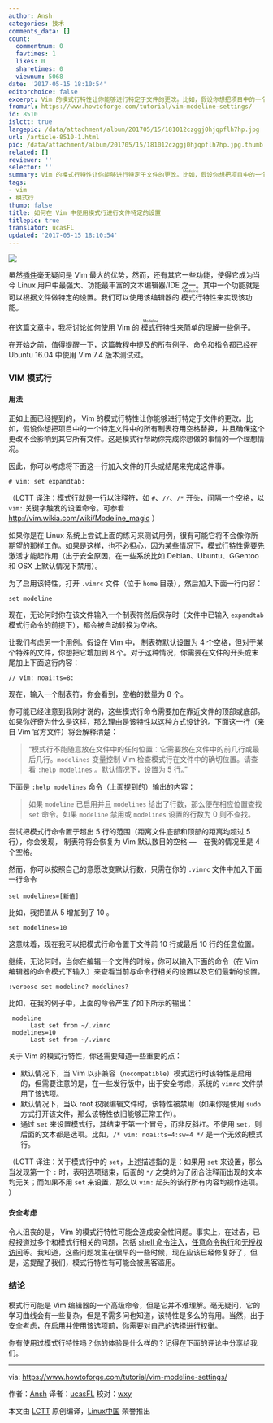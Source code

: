 ```yaml
---
author: Ansh
categories: 技术
comments_data: []
count:
  commentnum: 0
  favtimes: 1
  likes: 0
  sharetimes: 0
  viewnum: 5068
date: '2017-05-15 18:10:54'
editorchoice: false
excerpt: Vim 的模式行特性让你能够进行特定于文件的更改。比如，假设你想把项目中的一个特定文件中的所有制表符用空格替换，并且确保这个更改不会影响到其它所有文件。这是模式行帮助你完成你想做的事情的一个理想情况。
fromurl: https://www.howtoforge.com/tutorial/vim-modeline-settings/
id: 8510
islctt: true
largepic: /data/attachment/album/201705/15/181012czggj0hjqpflh7hp.jpg
url: /article-8510-1.html
pic: /data/attachment/album/201705/15/181012czggj0hjqpflh7hp.jpg.thumb.jpg
related: []
reviewer: ''
selector: ''
summary: Vim 的模式行特性让你能够进行特定于文件的更改。比如，假设你想把项目中的一个特定文件中的所有制表符用空格替换，并且确保这个更改不会影响到其它所有文件。这是模式行帮助你完成你想做的事情的一个理想情况。
tags:
- vim
- 模式行
thumb: false
title: 如何在 Vim 中使用模式行进行文件特定的设置
titlepic: true
translator: ucasFL
updated: '2017-05-15 18:10:54'
---
```


![](/data/attachment/album/201705/15/181012czggj0hjqpflh7hp.jpg)


虽然[插件](/article-7901-1.html)毫无疑问是 Vim 最大的优势，然而，还有其它一些功能，使得它成为当今 Linux 用户中最强大、功能最丰富的文本编辑器/IDE 之一。其中一个功能就是可以根据文件做特定的设置。我们可以使用该编辑器的<ruby> 模式行 <rp>  （ </rp> <rt>  Modeline </rt> <rp>  ） </rp></ruby>特性来实现该功能。


在这篇文章中，我将讨论如何使用 Vim 的<ruby> <a href="http://vim.wikia.com/wiki/Modeline_magic">  模式行 </a> <rp>  （ </rp> <rt>  Modeline </rt> <rp>  ） </rp></ruby>特性来简单的理解一些例子。


在开始之前，值得提醒一下，这篇教程中提及的所有例子、命令和指令都已经在 Ubuntu 16.04 中使用 Vim 7.4 版本测试过。


### VIM 模式行


#### 用法


正如上面已经提到的， Vim 的模式行特性让你能够进行特定于文件的更改。比如，假设你想把项目中的一个特定文件中的所有制表符用空格替换，并且确保这个更改不会影响到其它所有文件。这是模式行帮助你完成你想做的事情的一个理想情况。


因此，你可以考虑将下面这一行加入文件的开头或结尾来完成这件事。



```
# vim: set expandtab:

```

（LCTT 译注：模式行就是一行以注释符，如 `#`、`//`、`/*` 开头，间隔一个空格，以 `vim:` 关键字触发的设置命令。可参看：<http://vim.wikia.com/wiki/Modeline_magic> ）


如果你是在 Linux 系统上尝试上面的练习来测试用例，很有可能它将不会像你所期望的那样工作。如果是这样，也不必担心，因为某些情况下，模式行特性需要先激活才能起作用（出于安全原因，在一些系统比如 Debian、Ubuntu、GGentoo 和 OSX 上默认情况下禁用）。


为了启用该特性，打开 `.vimrc` 文件（位于 `home` 目录），然后加入下面一行内容：



```
set modeline

```

现在，无论何时你在该文件输入一个制表符然后保存时（文件中已输入 `expandtab` 模式行命令的前提下），都会被自动转换为空格。


让我们考虑另一个用例。假设在 Vim 中， 制表符默认设置为 4 个空格，但对于某个特殊的文件，你想把它增加到 8 个。对于这种情况，你需要在文件的开头或末尾加上下面这行内容：



```
// vim: noai:ts=8:

```

现在，输入一个制表符，你会看到，空格的数量为 8 个。


你可能已经注意到我刚才说的，这些模式行命令需要加在靠近文件的顶部或底部。如果你好奇为什么是这样，那么理由是该特性以这种方式设计的。下面这一行（来自 Vim 官方文件）将会解释清楚：



> 
> “模式行不能随意放在文件中的任何位置：它需要放在文件中的前几行或最后几行。`modelines` 变量控制 Vim 检查模式行在文件中的确切位置。请查看 `:help modelines` 。默认情况下，设置为 5 行。”
> 
> 
> 


下面是 `:help modelines` 命令（上面提到的）输出的内容：



> 
> 如果 `modeline` 已启用并且 `modelines` 给出了行数，那么便在相应位置查找 `set` 命令。如果 `modeline` 禁用或 `modelines` 设置的行数为 0 则不查找。
> 
> 
> 


尝试把模式行命令置于超出 5 行的范围（距离文件底部和顶部的距离均超过 5 行），你会发现， 制表符将会恢复为 Vim 默认数目的空格 —　在我的情况里是 4 个空格。


然而，你可以按照自己的意愿改变默认行数，只需在你的 `.vimrc` 文件中加入下面一行命令



```
set modelines=[新值]

```

比如，我把值从 5 增加到了 10 。



```
set modelines=10

```

这意味着，现在我可以把模式行命令置于文件前 10 行或最后 10 行的任意位置。


继续，无论何时，当你在编辑一个文件的时候，你可以输入下面的命令（在 Vim 编辑器的命令模式下输入）来查看当前与命令行相关的设置以及它们最新的设置。



```
:verbose set modeline? modelines?

```

比如，在我的例子中，上面的命令产生了如下所示的输出：



```
 modeline
      Last set from ~/.vimrc
 modelines=10
      Last set from ~/.vimrc

```

关于 Vim 的模式行特性，你还需要知道一些重要的点：


* 默认情况下，当 Vim 以非兼容（`nocompatible`）模式运行时该特性是启用的，但需要注意的是，在一些发行版中，出于安全考虑，系统的 `vimrc` 文件禁用了该选项。
* 默认情况下，当以 root 权限编辑文件时，该特性被禁用（如果你是使用 `sudo` 方式打开该文件，那么该特性依旧能够正常工作）。
* 通过 `set` 来设置模式行，其结束于第一个冒号，而非反斜杠。不使用 `set`，则后面的文本都是选项。比如，`/* vim: noai:ts=4:sw=4 */` 是一个无效的模式行。


（LCTT 译注：关于模式行中的 `set`，上述描述指的是：如果用 `set` 来设置，那么当发现第一个 `:` 时，表明选项结束，后面的 `*/` 之类的为了闭合注释而出现的文本均无关；而如果不用 `set` 来设置，那么以 `vim:` 起头的该行所有内容均视作选项。 ）


#### 安全考虑


令人沮丧的是， Vim 的模式行特性可能会造成安全性问题。事实上，在过去，已经报道过多个和模式行相关的问题，包括 [shell 命令注入](https://tools.cisco.com/security/center/viewAlert.x?alertId=13223)，[任意命令执行](http://usevim.com/2012/03/28/modelines/)和[无授权访问](https://tools.cisco.com/security/center/viewAlert.x?alertId=5169)等。我知道，这些问题发生在很早的一些时候，现在应该已经修复好了，但是，这提醒了我们，模式行特性有可能会被黑客滥用。


### 结论


模式行可能是 Vim 编辑器的一个高级命令，但是它并不难理解。毫无疑问，它的学习曲线会有一些复杂，但是不需多问也知道，该特性是多么的有用。当然，出于安全考虑，在启用并使用该选项前，你需要对自己的选择进行权衡。


你有使用过模式行特性吗？你的体验是什么样的？记得在下面的评论中分享给我们。




---


via: <https://www.howtoforge.com/tutorial/vim-modeline-settings/>


作者：[Ansh](https://www.howtoforge.com/tutorial/vim-modeline-settings/) 译者：[ucasFL](https://github.com/ucasFL) 校对：[wxy](https://github.com/wxy)


本文由 [LCTT](https://github.com/LCTT/TranslateProject) 原创编译，[Linux中国](https://linux.cn/) 荣誉推出